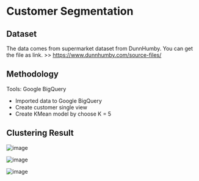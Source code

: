 # Customer Segmentation

## Dataset

The data comes from supermarket dataset from DunnHumby. You can get the file as link. >> https://www.dunnhumby.com/source-files/

## Methodology

Tools: Google BigQuery
- Imported data to Google BigQuery
- Create customer single view
- Create KMean model by choose K = 5

## Clustering Result

![image](https://user-images.githubusercontent.com/78214709/122218310-86843080-ced8-11eb-8a5a-0a27ebc92c53.png)


![image](https://user-images.githubusercontent.com/78214709/122218360-926ff280-ced8-11eb-9e4c-fdd747e4d28f.png)


![image](https://user-images.githubusercontent.com/78214709/122218437-a61b5900-ced8-11eb-8cab-4246a9a2653e.png)


